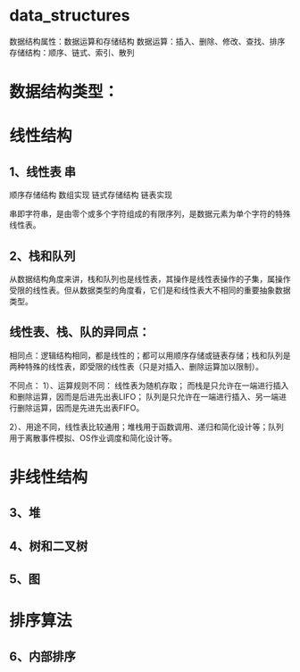 # data_structures

数据结构属性：数据运算和存储结构
数据运算：插入、删除、修改、查找、排序
存储结构：顺序、链式、索引、散列

# 数据结构类型：
# 线性结构
## 1、线性表 串
顺序存储结构 数组实现
链式存储结构 链表实现

串即字符串，是由零个或多个字符组成的有限序列，是数据元素为单个字符的特殊线性表。 
## 2、栈和队列 
从数据结构角度来讲，栈和队列也是线性表，其操作是线性表操作的子集，属操作受限的线性表。但从数据类型的角度看，它们是和线性表大不相同的重要抽象数据类型。

## 线性表、栈、队的异同点： 
相同点：逻辑结构相同，都是线性的；都可以用顺序存储或链表存储；栈和队列是两种特殊的线性表，即受限的线性表（只是对插入、删除运算加以限制）。 

不同点：
1）、运算规则不同： 
线性表为随机存取； 
而栈是只允许在一端进行插入和删除运算，因而是后进先出表LIFO； 
队列是只允许在一端进行插入、另一端进行删除运算，因而是先进先出表FIFO。 

2）、用途不同，线性表比较通用；堆栈用于函数调用、递归和简化设计等；队列用于离散事件模拟、OS作业调度和简化设计等。 
# 非线性结构
## 3、堆
## 4、树和二叉树
## 5、图
# 排序算法
## 6、内部排序 
